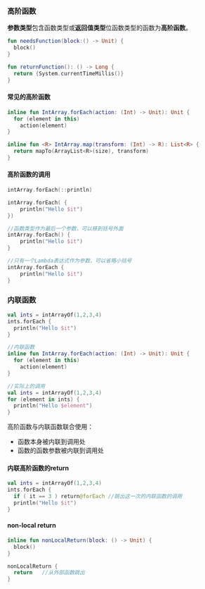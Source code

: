 ### 高阶函数

**参数类型**包含函数类型或**返回值类型**位函数类型的函数为**高阶函数**。

```kotlin
fun needsFunction(block:() -> Unit) {
  block()
}

fun returnFunction(): () -> Long { 
  return {System.currentTimeMillis()}
}
```

#### 常见的高阶函数

```kotlin
inline fun IntArray.forEach(action: (Int) -> Unit): Unit {
  for (element in this) 
  	action(element)
}

inline fun <R> IntArray.map(transform: (Int) -> R): List<R> {
  return mapTo(ArrayList<R>(size), transform)
}
```

#### 高阶函数的调用

```kotlin
intArray.forEach(::println)

intArray.forEach( {
	println("Hello $it")
})

//函数类型作为最后一个参数，可以移到括号外面
intArray.forEach() {
	println("Hello $it")
}

//只有一个Lambda表达式作为参数，可以省略小括号
intArray.forEach {
	println("Hello $it")
}
```

### 内联函数

```kotlin
val ints = intArrayOf(1,2,3,4)
ints.forEach {
  println("Hello $it")
}

//内联函数
inline fun IntArray.forEach(action: (Int) -> Unit): Unit {
  for (element in this) 
  	action(element)
}

//实际上的调用
val ints = intArrayOf(1,2,3,4)
for (element in ints) {
  println("Hello $element")
}
```

高阶函数与内联函数联合使用：

+ 函数本身被内联到调用处
+ 函数的函数参数被内联到调用处

#### 内联高阶函数的return

```kotlin
val ints = intArrayOf(1,2,3,4)
ints.forEach {
  if ( it == 3 ) return@forEach //跳出这一次的内联函数的调用
  println("Hello $it")
}
```

#### non-local return

```kotlin
inline fun nonLocalReturn(block: () -> Unit) {
  block()
}

nonLocalReturn {
  return   //从外部函数跳出
}
```

